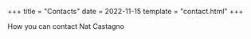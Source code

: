 +++
title = "Contacts"
date = 2022-11-15
template = "contact.html"
+++

How you can contact Nat Castagno